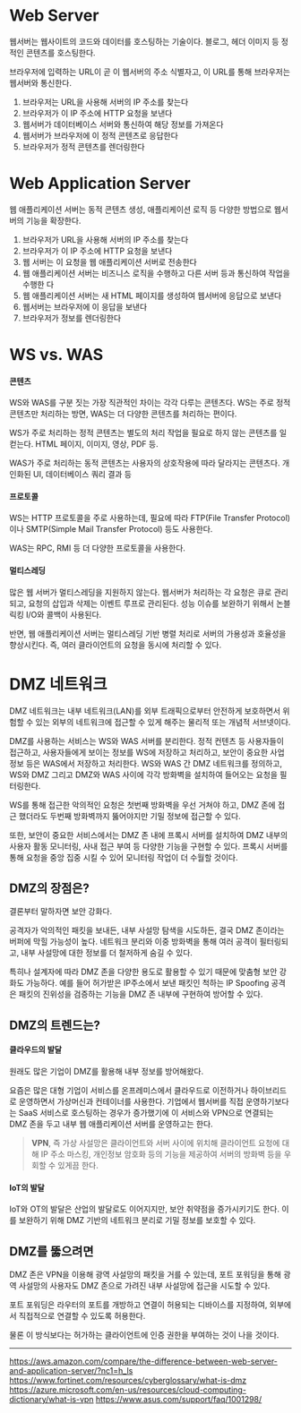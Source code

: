 <h1 id="web-server">Web Server</h1>
<p>웹서버는 웹사이트의 코드와 데이터를 호스팅하는 기술이다. 블로그, 헤더 이미지 등 정적인 콘텐츠를 호스팅한다.</p>
<p>브라우저에 입력하는 URL이 곧 이 웹서버의 주소 식별자고, 이 URL를 통해 브라우저는 웹서버와 통신한다.</p>
<ol>
<li>브라우저는 URL을 사용해 서버의 IP 주소를 찾는다</li>
<li>브라우저가 이 IP 주소에 HTTP 요청을 보낸다</li>
<li>웹서버가 데이터베이스 서버와 통신하여 해당 정보를 가져온다</li>
<li>웹서버가 브라우저에 이 정적 콘텐츠로 응답한다</li>
<li>브라우저가 정적 콘텐츠를 렌더링한다</li>
</ol>
<h1 id="web-application-server">Web Application Server</h1>
<p>웹 애플리케이션 서버는 동적 콘텐츠 생성, 애플리케이션 로직 등 다양한 방법으로 웹서버의 기능을 확장한다. </p>
<ol>
<li>브라우저가 URL을 사용해 서버의 IP 주소를 찾는다</li>
<li>브라우저가 이 IP 주소에 HTTP 요청을 보낸다</li>
<li>웹 서버는 이 요청을 웹 애플리케이션 서버로 전송한다</li>
<li>웹 애플리케이션 서버는 비즈니스 로직을 수행하고 다른 서버 등과 통신하여 작업을 수행한 다</li>
<li>웹 애플리케이션 서버는 새 HTML 페이지를 생성하여 웹서버에 응답으로 보낸다</li>
<li>웹서버는 브라우저에 이 응답을 보낸다</li>
<li>브라우저가 정보를 렌더링한다</li>
</ol>
<h1 id="ws-vs-was">WS vs. WAS</h1>
<h4 id="콘텐츠">콘텐츠</h4>
<p>WS와 WAS를 구분 짓는 가장 직관적인 차이는 각각 다루는 콘텐츠다.  WS는 주로 정적 콘텐츠만 처리하는 방면, WAS는 더 다양한 콘텐츠를 처리하는 편이다. </p>
<p>WS가 주로 처리하는 정적 콘텐츠는 별도의 처리 작업을 필요로 하지 않는 콘텐츠를 일컫는다. HTML 페이지, 이미지, 영상, PDF 등. </p>
<p>WAS가 주로 처리하는 동적 콘텐츠는 사용자의 상호작용에 따라 달라지는 콘텐츠다. 개인화된 UI, 데이터베이스 쿼리 결과 등</p>
<h4 id="프로토콜">프로토콜</h4>
<p>WS는 HTTP 프로토콜을 주로 사용하는데, 필요에 따라 FTP(File Transfer Protocol)이나 SMTP(Simple Mail Transfer Protocol) 등도 사용한다.</p>
<p>WAS는 RPC, RMI 등 더 다양한 프로토콜을 사용한다.</p>
<h4 id="멀티스레딩">멀티스레딩</h4>
<p>많은 웹 서버가 멀티스레딩을 지원하지 않는다. 웹서버가 처리하는 각 요청은 큐로 관리되고, 요청의 삽입과 삭제는 이벤트 루프로 관리된다. 성능 이슈를 보완하기 위해서 논블릭킹 I/O와 콜백이 사용된다.    </p>
<p>반면, 웹 애플리케이션 서버는 멀티스레딩 기반 병렬 처리로 서버의 가용성과 호율성을 향상시킨다. 즉, 여러 클라이언트의 요청을 동시에 처리할 수 있다. </p>
<h1 id="dmz-네트워크">DMZ 네트워크</h1>
<p>DMZ 네트워크는 내부 네트워크(LAN)를 외부 트래픽으로부터 안전하게 보호하면서 위험할 수 있는 외부의 네트워크에 접근할 수 있게 해주는 물리적 또는 개념적 서브넷이다. </p>
<p>DMZ를 사용하는 서비스는 WS와 WAS 서버를 분리한다. 정적 컨텐츠 등 사용자들이 접근하고, 사용자들에게 보이는 정보를 WS에 저장하고 처리하고, 보안이 중요한 사업 정보 등은 WAS에서 저장하고 처리한다. WS와 WAS 간 DMZ 네트워크를 정의하고, WS와 DMZ 그리고 DMZ와 WAS 사이에 각각 방화벽을 설치하여 들어오는 요청을 필터링한다. </p>
<p>WS를 통해 접근한 악의적인 요청은 첫번째 방화벽을 우선 거쳐야 하고, DMZ 존에 접근 했더라도 두번째 방화벽까지 뚫어야지만 기밀 정보에 접근할 수 있다. </p>
<p>또한, 보안이 중요한 서비스에서는 DMZ 존 내에 프록시 서버를 설치하여 DMZ 내부의 사용자 활동 모니터링, 사내 접근 부여 등 다양한 기능을 구현할 수 있다. 프록시 서버를 통해 요청을 중앙 집중 시킬 수 있어 모니터링 작업이 더 수월할 것이다. </p>
<h2 id="dmz의-장점은">DMZ의 장점은?</h2>
<p>결론부터 말하자면 보안 강화다. </p>
<p>공격자가 악의적인 패킷을 보내든, 내부 사설망 탐색을 시도하든, 결국 DMZ 존이라는 버퍼에 막힐 가능성이 높다. 네트워크 분리와 이중 방화벽을 통해 여러 공격이 필터링되고, 내부 사설망에 대한 정보를 더 철저하게 숨길 수 있다. </p>
<p>특히나 설계자에 따라 DMZ 존을 다양한 용도로 활용할 수 있기 때문에 맞춤형 보안 강화도 가능하다. 예를 들어 허가받은 IP주소에서 보낸 패킷인 척하는 IP Spoofing 공격은 패킷의 진위성을 검증하는 기능을 DMZ 존 내부에 구현하여 방어할 수 있다. </p>
<h2 id="dmz의-트렌드는">DMZ의 트렌드는?</h2>
<h4 id="클라우드의-발달">클라우드의 발달</h4>
<p>원래도 많은 기업이 DMZ를 활용해 내부 정보를 방어해왔다. </p>
<p>요즘은 많은 대형 기업이 서비스를 온프레미스에서 클라우드로 이전하거나 하이브리드로 운영하면서 가상머신과 컨테이너를 사용한다. 기업에서 웹서버를 직접 운영하기보다는 SaaS 서비스로 호스팅하는 경우가 증가했기에  이 서비스와 VPN으로 연결되는 DMZ 존을 두고 내부 웹 애플리케이션 서버를 운영하고는 한다. </p>
<blockquote>
<p><strong>VPN</strong>, 즉 가상 사설망은 클라이언트와 서버 사이에 위치해 클라이언트 요청에 대해 IP 주소 마스킹, 개인정보 암호화 등의 기능을 제공하여 서버의 방화벽 등을 우회할 수 있게끔 한다. </p>
</blockquote>
<h4 id="iot의-발달">IoT의 발달</h4>
<p>IoT와 OT의 발달은 산업의 발달로도 이어지지만, 보안 취약점을 증가시키기도 한다. 이를 보완하기 위해 DMZ 기반의 네트워크 분리로 기밀 정보를 보호할 수 있다. </p>
<h2 id="dmz를-뚫으려면">DMZ를 뚫으려면</h2>
<p>DMZ 존은 VPN을 이용해 광역 사설망의 패킷을 거를 수 있는데, 포트 포워딩을 통해 광역 사설망의 사용자도 DMZ 존으로 가려진 내부 사설망에 접근을 시도할 수 있다. </p>
<p>포트 포워딩은 라우터의 포트를 개방하고 연결이 허용되는 디바이스를 지정하여, 외부에서 직접적으로 연결할 수 있도록 허용한다. </p>
<p>물론 이 방식보다는 허가하는 클라이언트에 인증 권한을 부여하는 것이 나을 것이다. </p>
<hr />
<p><a href="https://aws.amazon.com/compare/the-difference-between-web-server-and-application-server/?nc1=h_ls">https://aws.amazon.com/compare/the-difference-between-web-server-and-application-server/?nc1=h_ls</a>
<a href="https://www.fortinet.com/resources/cyberglossary/what-is-dmz">https://www.fortinet.com/resources/cyberglossary/what-is-dmz</a>
<a href="https://azure.microsoft.com/en-us/resources/cloud-computing-dictionary/what-is-vpn">https://azure.microsoft.com/en-us/resources/cloud-computing-dictionary/what-is-vpn</a>
<a href="https://www.asus.com/support/faq/1001298/">https://www.asus.com/support/faq/1001298/</a></p>